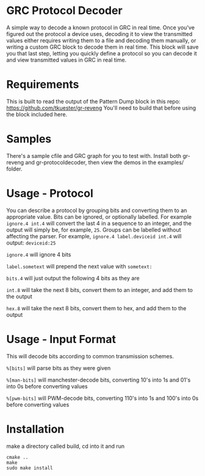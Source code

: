 # GRC Protocol Decoder
A simple way to decode a known protocol in GRC in real time. Once you've figured out the protocol a device uses, decoding it to view the transmitted values either requires writing them to a file and decoding them manually, or writing a custom GRC block to decode them in real time. This block will save you that last step, letting you quickly define a protocol so you can decode it and view transmitted values in GRC in real time.

# Requirements
This is built to read the output of the Pattern Dump block in this repo: https://github.com/tkuester/gr-reveng
You'll need to build that before using the block included here.

# Samples
There's a sample cfile and GRC graph for you to test with. Install both gr-reveng and gr-protocoldecoder, then view the demos in the examples/ folder.

# Usage - Protocol
You can describe a protocol by grouping bits and converting them to an appropriate value.
Bits can be ignored, or optionally labelled. For example
`ignore.4 int.4` will convert the last 4 in a sequence to an integer, and the 
output will simply be, for example, `25`.
Groups can be labelled without affecting the parser. For example, 
`ignore.4 label.deviceid int.4` will output: `deviceid:25`

`ignore.4` will ignore 4 bits

`label.sometext` will prepend the next value with `sometext:`

`bits.4` will just output the following 4 bits as they are

`int.8` will take the next 8 bits, convert them to an integer, and add them to the output

`hex.8` will take the next 8 bits, convert them to hex, and add them to the output

# Usage - Input Format
This will decode bits according to common transmission schemes. 

`%[bits]` will  parse bits as they were given

`%[man-bits]` will manchester-decode bits, converting 10's into 1s and 01's into 0s before converting values

`%[pwm-bits]` will PWM-decode bits, converting 110's into 1s and 100's into 0s before converting values

# Installation
make a directory called build, cd into it and run
```
cmake ..
make 
sudo make install
```

